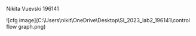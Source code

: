 Nikita Vuevski 196141

![cfg image](C:\Users\nikit\OneDrive\Desktop\SI_2023_lab2_196141\control flow graph.png)
